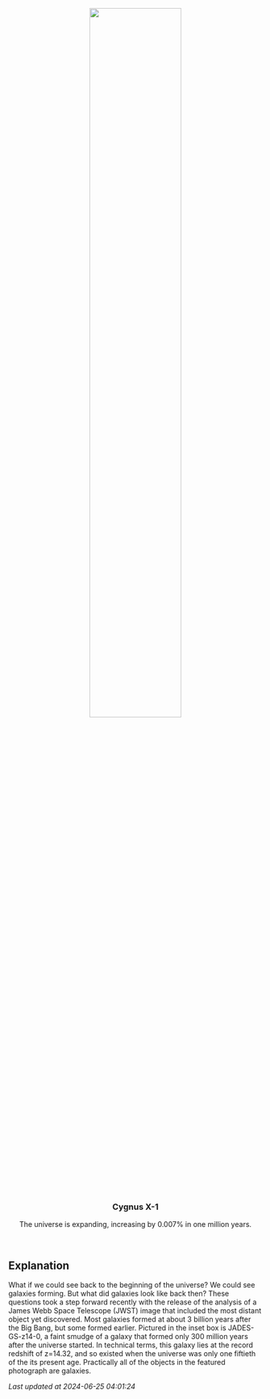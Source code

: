 <p align='center'>
    <img src='https://apod.nasa.gov/apod/image/2406/MostDistantGalaxy_Webb_960.jpg' width='60%' />
    <h3 align="center">Cygnus X-1</h3>
    <p align="center">The universe is expanding, increasing by 0.007% in one million years.</p>
</p>
<br/>

Explanation
--
What if we could see back to the beginning of the universe?  We could see galaxies forming.  But what did galaxies look like back then?  These questions took a step forward recently with the release of the analysis of a James Webb Space Telescope (JWST) image that included the most distant object yet discovered.  Most galaxies formed at about 3 billion years after the Big Bang, but some formed earlier. Pictured in the inset box is JADES-GS-z14-0, a faint smudge of a galaxy that formed only 300 million years after the universe started.  In technical terms, this galaxy lies at the record redshift of z=14.32, and so existed when the universe was only one fiftieth of the its present age.  Practically all of the objects in the featured photograph are galaxies.


*Last updated at 2024-06-25 04:01:24*
